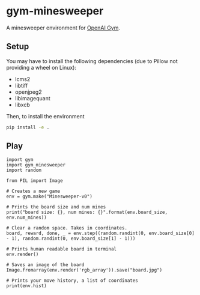 # gym-minesweeper

A minesweeper environment for [OpenAI Gym](https://gym.openai.com/).

## Setup

You may have to install the following dependencies (due to Pillow not providing a wheel on Linux):

* lcms2
* libtiff
* openjpeg2
* libimagequant
* libxcb

Then, to install the environment

```bash
pip install -e .
```

## Play

```python3
import gym
import gym_minesweeper
import random

from PIL import Image

# Creates a new game
env = gym.make("Minesweeper-v0")

# Prints the board size and num mines
print("board size: {}, num mines: {}".format(env.board_size, env.num_mines))

# Clear a random space. Takes in coordinates.
board, reward, done, _ = env.step((random.randint(0, env.board_size[0] - 1), random.randint(0, env.board_size[1] - 1)))

# Prints human readable board in terminal
env.render()

# Saves an image of the board
Image.fromarray(env.render('rgb_array')).save("board.jpg")

# Prints your move history, a list of coordinates
print(env.hist)
```
